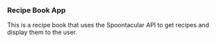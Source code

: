 ### Recipe Book App

This is a recipe book that uses the Spoontacular API to get recipes and display them to the user. 


